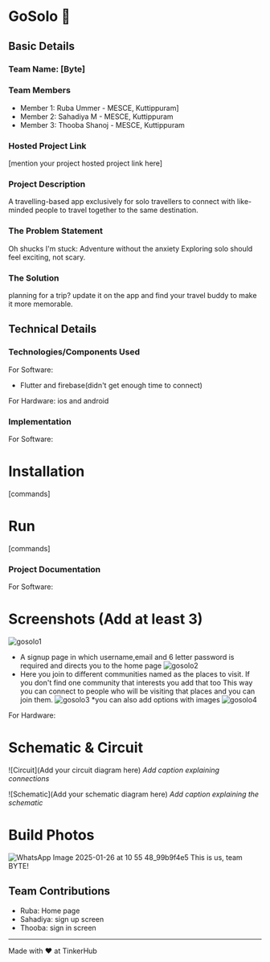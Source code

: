 # GoSolo 🎯


## Basic Details
### Team Name: [Byte]


### Team Members
- Member 1: Ruba Ummer - MESCE, Kuttippuram]
- Member 2: Sahadiya M - MESCE, Kuttippuram
- Member 3: Thooba Shanoj - MESCE, Kuttippuram

### Hosted Project Link
[mention your project hosted project link here]

### Project Description
A travelling-based app exclusively for solo travellers to connect with like-minded people to travel together to the same destination.

### The Problem Statement
Oh shucks I'm stuck: Adventure without the anxiety 
Exploring solo should feel exciting, not scary.

### The Solution
planning for a trip? update it on the app and find your travel buddy to make it more memorable.

## Technical Details
### Technologies/Components Used
For Software:
- Flutter and firebase(didn't get enough time to connect)

For Hardware:
ios and android

### Implementation
For Software:
# Installation
[commands]

# Run
[commands]

### Project Documentation
For Software:

# Screenshots (Add at least 3)
![gosolo1](https://github.com/user-attachments/assets/88344564-f91f-45b7-997b-7b38b522474a)
* A signup page in which username,email and 6 letter password is required and directs you to the home page
![gosolo2](https://github.com/user-attachments/assets/166bdf60-544e-4e16-994e-98a7e3518946)
* Here you join to different communities named as the places to visit.
If you don't find one community that interests you add that too
This way you can connect to people who will be visiting that places and you can join them.
![gosolo3](https://github.com/user-attachments/assets/96f6af28-7902-47bf-b0d3-fa27e5165261)
*you can also add options with images
![gosolo4](https://github.com/user-attachments/assets/da41104d-894f-4fcd-8cde-e292d4b70992)



For Hardware:

# Schematic & Circuit
![Circuit](Add your circuit diagram here)
*Add caption explaining connections*

![Schematic](Add your schematic diagram here)
*Add caption explaining the schematic*

# Build Photos
![WhatsApp Image 2025-01-26 at 10 55 48_99b9f4e5](https://github.com/user-attachments/assets/ab83afa3-3f2e-4112-b634-24f44c13863c)
This is us, team BYTE!



## Team Contributions
- Ruba: Home page
- Sahadiya: sign up screen
- Thooba: sign in screen

---
Made with ❤️ at TinkerHub
